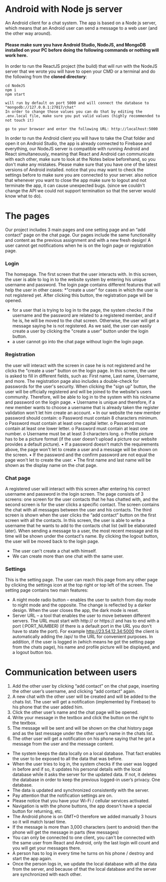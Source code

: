 # Android with Node js server


An Android client for a chat system. The app is based on a Node js server, which means that an Android user can send a message to a web user (and the other way around). 

#### Please make sure you have Android Studio, NodeJS, and MongoDB installed on your PC before doing the following commands or nothing will work here.

In order to run the ReactJS project (the build) that will run with the NodeJS server that we wrote you will have to open
your CMD or a terminal and do the following from the **cloned directory**:
```
cd NodeJS
npm i
npm start

will run by default on port 5000 and will connect the database to "mongodb://127.0.0.1:27017/chat" 
In order to change those values you can do that by editing the .env.local file, make sure you put valid values (highly recommended to not touch it)

go to your browser and enter the following URL: http://localhost:5000
```

In order to run the Android client you will have to take the Chat folder and open it on Android Studio, the app is already connected to Firebase and everything, our NodeJS server is compatible with running
Android and React simultaneously, meaning that React and Android can communicate with each other, make sure to look at the Notes below beforehand, so you don't make any mistakes.
Please make sure that you have one of the latest versions of Android installed. notice that you may want to check the settings before
to make sure you are connected to your server. also notice that whenever you want to close the app make sure to logout and not terminate the app, it can cause unexpected bugs.
(since we couldn't change the API we could not support termination so that the server would know what to do).

# The pages
Our project includes 3 main pages and one setting page and an “add contact” page on the chat page.
Our pages include the same functionality and content as the previous assignment and with a new fresh design!
A user cannot get notifications when he is on the login page or registration page.

### Login
The homepage. The first screen that the user interacts with. In this screen, the user is able to log in to the website system by entering his unique username and password. The login page contains different features that will help the user in other cases: *"create a user" for cases in which the user is not registered yet. After clicking this button, the registration page will be opened.

- for a user that is trying to log in to the page, the system checks if the username and the password are related to a registered member, and if he is, he will be moved to the chat screen. Otherwise, the user will get a message saying he is not registered. As we said, the user can easily create a user by clicking the "create a user" button under the login button.
- a user cannot go into the chat page without login the login page.

### Registration
the user will interact with the screen in case he is not registered and he clicks the "create a user" button on the login page. In this screen, the user is asked to fill in different fields, such as: First name, Last name, Username, and more. The registration page also includes a double-check for passwords for the user's security. When clicking the "sign up" button, the user will be officially registered and will be joined to the website's users community. Therefore, will be able to log in to the system with his nickname and password on the login page.
•	Username is unique and therefore, if a new member wants to choose a username that is already taken the register validation won't let him create an account.
•	In our website the new member password should contain:
o	Password must contain 8 characters minimum.
o	Password must contain at least one capital letter.
o	Password must contain at least one lower letter.
o	Password must contain at least one number.
o	Username must be at least 3 characters long.
o	Profile picture has to be a picture format (if the user doesn't upload a picture our website provides a default picture).
•	If a password doesn't match the requirements above, the page won't let to create a user and a message will be shown on the screen.
•	If the password and the confirm password are not equal the page won't let to create the user.
•	The first name and last name will be shown as the display name on the chat page.

### Chat page
A registered user will interact with this screen after entering his correct username and password in the login screen.  The page consists of 3 screens: one screen for the user contacts that he has chatted with, and the second screen is for the user clicks a specific contact. The screen contains the chat with all messages between the user and his contacts. The third screen is shown when the user clicks the “add contact” button on the first screen with all the contacts. In this screen, the user is able to write a username that he wants to add to the contacts chat list (will be elaborated later). When sending a message to a user, the most recent message and its time will be shown under the contact's name. By clicking the logout button, the user will be moved back to the login page.
-	The user can't create a chat with himself.
-	We can create more than one chat with the same user.
  
### Settings
This is the setting page. The user can reach this page from any other page by clicking the settings icon at the top right or top left of the screen.
The setting page contains two main features:
- A night mode radio button – enables the user to switch from day mode to night mode and the opposite. The change is reflected by a darker design. When the user closes the app, the dark mode is reset. 
- Server URL – a tool that enables the user to move between different servers. The URL must start with http:// or https:// and has to end with a port (:PORT_NUMBER) (if there is a default port in the URL you don't have to state the port). For example http://23.54.12.34:5000 the client is automatically adding the /api/ to the URL for convenient purposes.
In addition, if the user is logged in (which means he got the setting page from the chats page), his name and profile picture will be displayed, and a logout button too.

# Communication between users
1.	Add the other user by clicking “add contact” on the chat page, inserting the other user’s username, and clicking “add contact” again.
2.	A new chat with the other user will be created and will be added to the chats list. The user will get a notification (implemented by Firebase) to his phone that the user added him.
3.	Click the other user’s name and the chat page will be opened.
4.	Write your message in the textbox and click the button on the right to the textbox.
5.	The message will be sent and will be shown on the chat history page and as the last message under the other user’s name in the chats list. 
6.	The other user will get a notification on his phone saying that he got a message from the user and the message content.

   
- The system keeps the data locally on a local database. That fact enables the user to be exposed to all the data that was before.
- When the user tries to log in, the system checks if the user was logged in before and if so, it updates his personal details with the local database while it asks the server for the updated data. If not, it deletes the database in order to keep the previous logged-in user’s privacy. One database.
- The data is updated and synchronized consistently with the server.
- Pay attention that the notification settings are on.
- Please notice that you have your Wi-Fi / cellular services activated. 
- Navigation is with the phone buttons, the app doesn't have a special button for returning, etc.
- The Android phone is on GMT+0 therefore we added manually 3 hours so it will match Israel time.
- If the message is more than 3,000 characters (sent to android) then the phone will get the message in parts (few messages)
- You can only be connected to one client, you can't be connected with the same user from React and Android, only the last login will count and you will get your messages there.
- A person has to log in every time he turns on his phone / destroy and start the app again.
- Once the person logs in, we update the local database with all the data from the server, and because of that the local database and the server are synchronized with each other.


